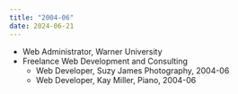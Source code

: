 ```yaml
---
title: "2004-06"
date: 2024-06-21
---
```

- Web Administrator, Warner University
- Freelance Web Development and Consulting
	- Web Developer, Suzy James Photography, 2004-06
	- Web Developer, Kay Miller, Piano, 2004-06
